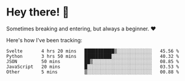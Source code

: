 # Hey there! 👋
Sometimes breaking and entering, but always a beginner. ❤️

Here's how I've been tracking:
<!--START_SECTION:waka-->

```text
Svelte       4 hrs 20 mins   ███████████▒░░░░░░░░░░░░░   45.56 %
Python       3 hrs 50 mins   ██████████░░░░░░░░░░░░░░░   40.32 %
JSON         50 mins         ██▒░░░░░░░░░░░░░░░░░░░░░░   08.85 %
JavaScript   20 mins         █░░░░░░░░░░░░░░░░░░░░░░░░   03.53 %
Other        5 mins          ▒░░░░░░░░░░░░░░░░░░░░░░░░   00.88 %
```

<!--END_SECTION:waka-->
